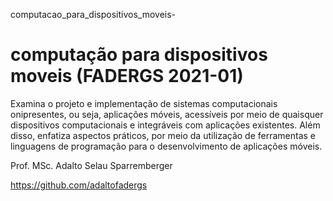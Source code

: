 computacao_para_dispositivos_moveis-

# computação para dispositivos moveis (FADERGS 2021-01) 

Examina o projeto e implementação de sistemas computacionais onipresentes, ou seja, aplicações móveis, acessíveis por meio de quaisquer dispositivos computacionais e integráveis com aplicações existentes. Além disso, enfatiza aspectos práticos, por meio da utilização de ferramentas e linguagens de programação para o desenvolvimento de aplicações móveis.

Prof. MSc. Adalto Selau Sparremberger

https://github.com/adaltofadergs

